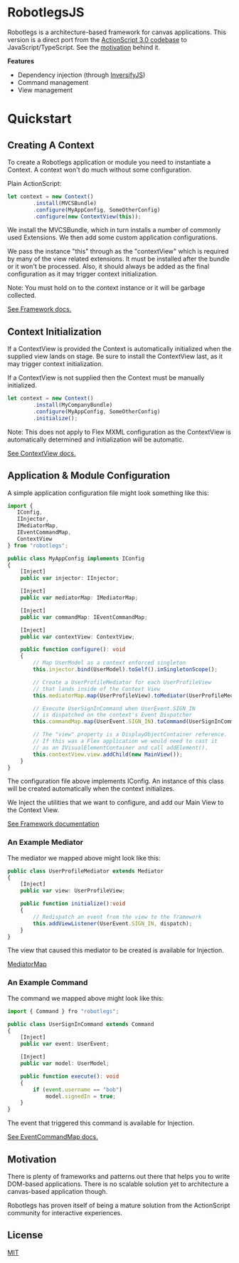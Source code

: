 RobotlegsJS
===

Robotlegs is a architecture-based framework for canvas applications. This
version is a direct port from the [ActionScript 3.0
codebase](https://github.com/robotlegs/robotlegs-framework) to
JavaScript/TypeScript. See the [motivation](#motivation) behind it.

**Features**

- Dependency injection (through [InversifyJS](https://github.com/inversify/InversifyJS))
- Command management
- View management

Quickstart
===

## Creating A Context

To create a Robotlegs application or module you need to instantiate a Context. A context won't do much without some configuration.

Plain ActionScript:

```ts
let context = new Context()
        .install(MVCSBundle)
        .configure(MyAppConfig, SomeOtherConfig)
        .configure(new ContextView(this));
```

We install the MVCSBundle, which in turn installs a number of commonly used Extensions. We then add some custom application configurations.

We pass the instance "this" through as the "contextView" which is required by many of the view related extensions. It must be installed after the bundle or it won't be processed. Also, it should always be added as the final configuration as it may trigger context initialization.

Note: You must hold on to the context instance or it will be garbage collected.

[See Framework docs.](docs/robotlegs/framework)

## Context Initialization

If a ContextView is provided the Context is automatically initialized when the supplied view lands on stage. Be sure to install the ContextView last, as it may trigger context initialization.

If a ContextView is not supplied then the Context must be manually initialized.

```ts
let context = new Context()
        .install(MyCompanyBundle)
        .configure(MyAppConfig, SomeOtherConfig)
        .initialize();
```

Note: This does not apply to Flex MXML configuration as the ContextView is automatically determined and initialization will be automatic.

[See ContextView docs.](docs/robotlegs/extensions/contextView)

## Application & Module Configuration

A simple application configuration file might look something like this:

```ts
import {
   IConfig,
   IInjector,
   IMediatorMap,
   IEventCommandMap,
   ContextView
} from "robotlegs";

public class MyAppConfig implements IConfig
{
    [Inject]
    public var injector: IInjector;

    [Inject]
    public var mediatorMap: IMediatorMap;

    [Inject]
    public var commandMap: IEventCommandMap;

    [Inject]
    public var contextView: ContextView;

    public function configure(): void
    {
        // Map UserModel as a context enforced singleton
        this.injector.bind(UserModel).toSelf().inSingletonScope();

        // Create a UserProfileMediator for each UserProfileView
        // that lands inside of the Context View
        this.mediatorMap.map(UserProfileView).toMediator(UserProfileMediator);

        // Execute UserSignInCommand when UserEvent.SIGN_IN
        // is dispatched on the context's Event Dispatcher
        this.commandMap.map(UserEvent.SIGN_IN).toCommand(UserSignInCommand);

        // The "view" property is a DisplayObjectContainer reference.
        // If this was a Flex application we would need to cast it
        // as an IVisualElementContainer and call addElement().
        this.contextView.view.addChild(new MainView());
    }
}
```

The configuration file above implements IConfig. An instance of this class will be created automatically when the context initializes.

We Inject the utilities that we want to configure, and add our Main View to the Context View.

[See Framework documentation](docs/robotlegs/framework)

### An Example Mediator

The mediator we mapped above might look like this:

```ts
public class UserProfileMediator extends Mediator
{
    [Inject]
    public var view: UserProfileView;

    public function initialize():void
    {
        // Redispatch an event from the view to the framework
        this.addViewListener(UserEvent.SIGN_IN, dispatch);
    }
}
```

The view that caused this mediator to be created is available for Injection.

[MediatorMap](https://github.com/robotlegs/robotlegs-framework/tree/master/src/robotlegs/bender/extensions/mediatorMap)

### An Example Command

The command we mapped above might look like this:

```ts
import { Command } fro "robotlegs";

public class UserSignInCommand extends Command
{
    [Inject]
    public var event: UserEvent;

    [Inject]
    public var model: UserModel;

    public function execute(): void
    {
        if (event.username == "bob")
            model.signedIn = true;
    }
}
```

The event that triggered this command is available for Injection.

[See EventCommandMap docs.](docs/robotlegs/extensions/eventCommandMap)

Motivation
---

There is plenty of frameworks and patterns out there that helps you to write
DOM-based applications. There is no scalable solution yet to architecture a
canvas-based application though.

Robotlegs has proven itself of being a mature solution from the ActionScript
community for interactive experiences.

License
---

[MIT](LICENSE.md)
